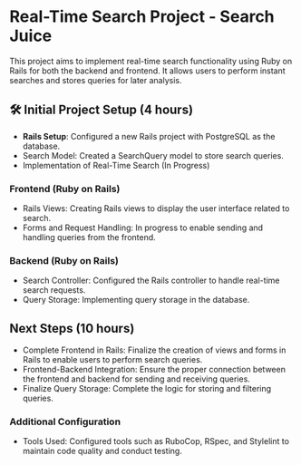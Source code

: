 # Real-Time Search Project - Search Juice

This project aims to implement real-time search functionality using Ruby on Rails for both the backend and frontend. It allows users to perform instant searches and stores queries for later analysis.

## 🛠 Initial Project Setup (4 hours)
- **Rails Setup**: Configured a new Rails project with PostgreSQL as the database.
- Search Model: Created a SearchQuery model to store search queries.
- Implementation of Real-Time Search (In Progress)

### Frontend (Ruby on Rails)
- Rails Views: Creating Rails views to display the user interface related to search.
- Forms and Request Handling: In progress to enable sending and handling queries from the frontend.
### Backend (Ruby on Rails)
- Search Controller: Configured the Rails controller to handle real-time search requests.
- Query Storage: Implementing query storage in the database.

## Next Steps (10 hours)
- Complete Frontend in Rails: Finalize the creation of views and forms in Rails to enable users to perform search queries.
- Frontend-Backend Integration: Ensure the proper connection between the frontend and backend for sending and receiving queries.
- Finalize Query Storage: Complete the logic for storing and filtering queries.

### Additional Configuration
- Tools Used: Configured tools such as RuboCop, RSpec, and Stylelint to maintain code quality and conduct testing.
